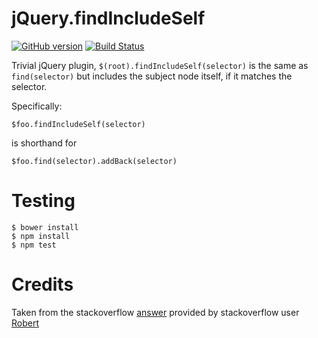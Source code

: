 # jQuery.findIncludeSelf

[![GitHub version](https://badge.fury.io/gh/ronen%2Fjquery.findIncludeSelf.png)](http://badge.fury.io/gh/ronen%2FfindIncludeSelf)
[![Build Status](https://travis-ci.org/ronen/jquery.findIncludeSelf.svg)](https://travis-ci.org/ronen/jquery.findIncludeSelf)

Trivial jQuery plugin, `$(root).findIncludeSelf(selector)` is the same as `find(selector)` but includes the subject node itself, if it matches the selector.

Specifically:

    $foo.findIncludeSelf(selector)
    
is shorthand for

    $foo.find(selector).addBack(selector)

# Testing

```
$ bower install
$ npm install
$ npm test
```

# Credits

Taken from the stackoverflow [answer](http://stackoverflow.com/a/17538213/1056941) provided by stackoverflow user [Robert](http://stackoverflow.com/users/149097/robert)
